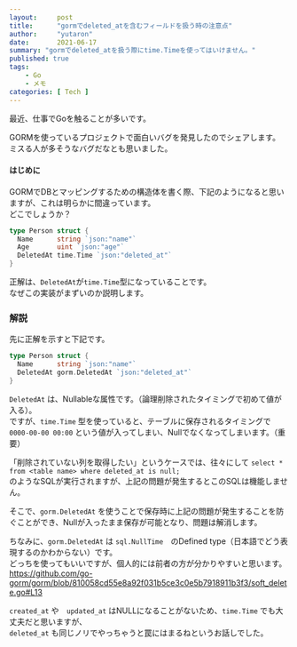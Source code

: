 ```yaml
---
layout:     post
title:      "gormでdeleted_atを含むフィールドを扱う時の注意点"
author:     "yutaron"
date:       2021-06-17
summary: "gormでdeleted_atを扱う際にtime.Timeを使ってはいけません。"
published: true
tags:
    - Go
    - メモ
categories: [ Tech ]
---
```


最近、仕事でGoを触ることが多いです。

GORMを使っているプロジェクトで面白いバグを発見したのでシェアします。  
ミスる人が多そうなバグだなとも思いました。  

#### はじめに
GORMでDBとマッピングするための構造体を書く際、下記のようになると思いますが、これは明らかに間違っています。  
どこでしょうか？  

```go
type Person struct {
  Name      string `json:"name"`
  Age       uint `json:"age"`
  DeletedAt time.Time `json:"deleted_at"`
}
```

正解は、`DeletedAt`が`time.Time`型になっていることです。  
なぜこの実装がまずいのか説明します。  

### 解説
先に正解を示すと下記です。  

```go
type Person struct {
  Name      string `json:"name"`
  DeletedAt gorm.DeletedAt `json:"deleted_at"`
}
```

`DeletedAt` は、Nullableな属性です。（論理削除されたタイミングで初めて値が入る）。  
ですが、`time.Time` 型を使っていると、テーブルに保存されるタイミングで `0000-00-00 00:00` という値が入ってしまい、Nullでなくなってしまいます。（重要）  

「削除されていない列を取得したい」というケースでは、往々にして
`select * from <table name> where deleted_at is null;`  
のようなSQLが実行されますが、上記の問題が発生するとこのSQLは機能しません。  


そこで、`gorm.DeletedAt` を使うことで保存時に上記の問題が発生することを防ぐことができ、Nullが入ったまま保存が可能となり、問題は解消します。  

ちなみに、`gorm.DeletedAt` は `sql.NullTime`　のDefined type（日本語でどう表現するのかわからない）です。  
どっちを使ってもいいですが、個人的には前者の方が分かりやすいと思います。  
https://github.com/go-gorm/gorm/blob/810058cd55e8a92f031b5ce3c0e5b7918911b3f3/soft_delete.go#L13

`created_at` や　`updated_at` はNULLになることがないため、`time.Time` でも大丈夫だと思いますが、  
`deleted_at` も同じノリでやっちゃうと罠にはまるねというお話しでした。  